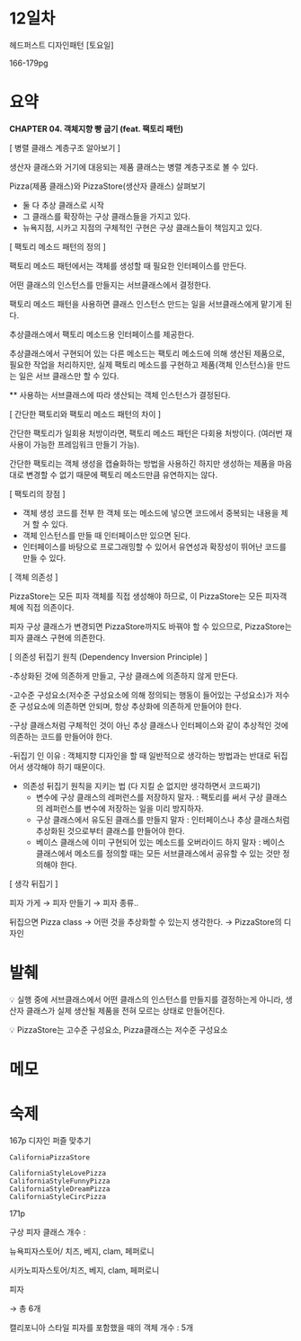 # 12일차

헤드퍼스트 디자인패턴 [토요일] 

166-179pg

# 요약

**CHAPTER 04. 객체지향 빵 굽기 (feat. 팩토리 패턴)**

[ 병렬 클래스 계층구조 알아보기 ]

생산자 클래스와 거기에 대응되는 제품 클래스는 병렬 계층구조로 볼 수 있다.  

Pizza(제품 클래스)와 PizzaStore(생산자 클래스) 살펴보기

- 둘 다 추상 클래스로 시작
- 그 클래스를 확장하는 구상 클래스들을 가지고 있다.
- 뉴욕지점, 시카고 지점의 구체적인 구현은 구상 클래스들이 책임지고 있다.  

[ 팩토리 메소드 패턴의 정의 ]

팩토리 메소드 패턴에서는 객체를 생성할 때 필요한 인터페이스를 만든다. 

어떤 클래스의 인스턴스를 만들지는 서브클래스에서 결정한다.

팩토리 메소드 패턴을 사용하면 클래스 인스턴스 만드는 일을 서브클래스에게 맡기게 된다.

추상클래스에서 팩토리 메소드용 인터페이스를 제공한다.  

추상클래스에서 구현되어 있는 다른 메소드는 팩토리 메소드에 의해 생산된 제품으로, 필요한 작업을 처리하지만, 실제 팩토리 메소드를 구현하고 제품(객체 인스턴스)을 만드는 일은 서브 클래스만 할 수 있다.

** 사용하는 서브클래스에 따라 생산되는 객체 인스턴스가 결정된다.  

[ 간단한 팩토리와 팩토리 메소드 패턴의 차이 ]  

간단한 팩토리가 일회용 처방이라면, 팩토리 메소드 패턴은 다회용 처방이다. (여러번 재사용이 가능한 프레임워크 만들기 가능).

간단한 팩토리는 객체 생성을 캡슐화하는 방법을 사용하긴 하지만 생성하는 제품을 마음대로 변경할 수 없기 때문에 팩토리 메소드만큼 유연하지는 않다.   

[ 팩토리의 장점 ]  

- 객체 생성 코드를 전부 한 객체 또는 메소드에 넣으면 코드에서 중복되는 내용을 제거 할 수 있다.
- 객체 인스턴스를 만들 때 인터페이스만 있으면 된다. 
- 인터페이스를 바탕으로 프로그래밍할 수 있어서 유연성과 확장성이 뛰어난 코드를 만들 수 있다.  

[ 객체 의존성 ]

PizzaStore는 모든 피자 객체를 직접 생성해야 하므로, 이 PizzaStore는 모든 피자객체에 직접 의존이다.

피자 구상 클래스가 변경되면 PizzaStore까지도 바꿔야 할 수 있으므로, PizzaStore는 피자 클래스 구현에 의존한다.  

[ 의존성 뒤집기 원칙 (Dependency Inversion Principle) ]   
 
-추상화된 것에 의존하게 만들고, 구상 클래스에 의존하지 않게 만든다.

-고수준 구성요소(저수준 구성요소에 의해 정의되는 행동이 들어있는 구성요소)가 저수준 구성요소에 의존하면 안되며, 항상 추상화에 의존하게 만들어야 한다.

-구상 클래스처럼 구체적인 것이 아닌 추상 클래스나 인터페이스와 같이 추상적인 것에 의존하는 코드를 만들어야 한다.

-뒤집기 인 이유 : 객체지향 디자인을 할 때 일반적으로 생각하는 방법과는 반대로 뒤집어서 생각해야 하기 때문이다.  

- 의존성 뒤집기 원칙을 지키는 법 (다 지킬 순 없지만 생각하면서 코드짜기)
    - 변수에 구상 클래스의 레퍼런스를 저장하지 말자. : 팩토리를 써서 구상 클래스의 레퍼런스를 변수에 저장하는 일을 미리 방지하자.
    - 구상 클래스에서 유도된 클래스를 만들지 말자 : 인터페이스나 추상 클래스처럼 추상화된 것으로부터 클래스를 만들어야 한다.
    - 베이스 클래스에 이미 구현되어 있는 메소드를 오버라이드 하지 말자 : 베이스 클래스에서 메소드를 정의할 때는 모든 서브클래스에서 공유할 수 있는 것만 정의해야 한다.  

[ 생각 뒤집기 ]

피자 가게 → 피자 만들기 → 피자 종류.. 

뒤집으면 Pizza class → 어떤 것을 추상화할 수 있는지 생각한다. → PizzaStore의 디자인  

# 발췌

<aside>
💡 실행 중에 서브클래스에서 어떤 클래스의 인스턴스를 만들지를 결정하는게 아니라, 생산자 클래스가 실제 생산될 제품을 전혀 모르는 상태로 만들어진다.                                         
  
💡 PizzaStore는 고수준 구성요소, Pizza클래스는 저수준 구성요소  
</aside>

# 메모  

# 숙제

167p 디자인 퍼즐 맞추기  

```
CaliforniaPizzaStore

CaliforniaStyleLovePizza
CaliforniaStyleFunnyPizza
CaliforniaStyleDreamPizza
CaliforniaStyleCircPizza
```  

171p 

구상 피자 클래스 개수 : 

뉴욕피자스토어/ 치즈, 베지, clam, 페퍼로니

시카노피자스토어/치즈, 베지, clam, 페퍼로니

피자

→ 총 6개  

캘리포니아 스타일 피자를 포함했을 때의 객체 개수 : 5개